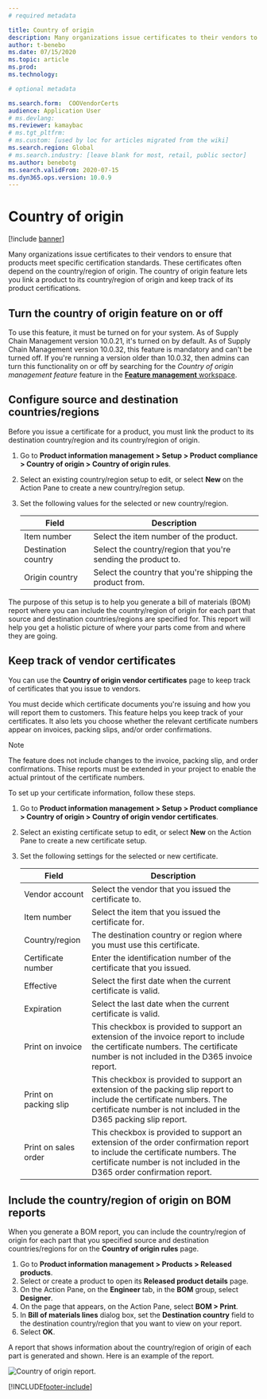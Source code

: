 ```yaml
---
# required metadata

title: Country of origin
description: Many organizations issue certificates to their vendors to ensure that products meet specific certification standards. These certificates often depend on the country/region of origin. This article provides information about the country of origin feature, which lets you link a product to its country/region of origin and keep track of its product certifications.
author: t-benebo
ms.date: 07/15/2020
ms.topic: article
ms.prod: 
ms.technology: 

# optional metadata

ms.search.form:  COOVendorCerts
audience: Application User
# ms.devlang: 
ms.reviewer: kamaybac
# ms.tgt_pltfrm: 
# ms.custom: [used by loc for articles migrated from the wiki]
ms.search.region: Global
# ms.search.industry: [leave blank for most, retail, public sector]
ms.author: benebotg
ms.search.validFrom: 2020-07-15
ms.dyn365.ops.version: 10.0.9
---
```


# Country of origin

[!include [banner](../includes/banner.md)]

Many organizations issue certificates to their vendors to ensure that products meet specific certification standards. These certificates often depend on the country/region of origin. The country of origin feature lets you link a product to its country/region of origin and keep track of its product certifications.

## Turn the country of origin feature on or off

To use this feature, it must be turned on for your system. As of Supply Chain Management version 10.0.21, it's turned on by default. As of Supply Chain Management version 10.0.32, this feature is mandatory and can't be turned off. If you're running a version older than 10.0.32, then admins can turn this functionality on or off by searching for the *Country of origin management feature* feature in the [**Feature management** workspace](../../fin-ops-core/fin-ops/get-started/feature-management/feature-management-overview.md).

## Configure source and destination countries/regions

Before you issue a certificate for a product, you must link the product to its destination country/region and its country/region of origin.

1. Go to **Product information management \> Setup \> Product compliance \> Country of origin \> Country of origin rules**.
2. Select an existing country/region setup to edit, or select **New** on the Action Pane to create a new country/region setup.
3. Set the following values for the selected or new country/region.

    | Field | Description |
    |---|---|
    | Item number | Select the item number of the product. |
    | Destination country | Select the country/region that you're sending the product to. |
    | Origin country | Select the country that you're shipping the product from. |

The purpose of this setup is to help you generate a bill of materials (BOM) report where you can include the country/region of origin for each part that source and destination countries/regions are specified for. This report will help you get a holistic picture of where your parts come from and where they are going.

## Keep track of vendor certificates

You can use the **Country of origin vendor certificates** page to keep track of certificates that you issue to vendors.

You must decide which certificate documents you're issuing and how you will report them to customers. This feature helps you keep track of your certificates. It also lets you choose whether the relevant certificate numbers appear on invoices, packing slips, and/or order confirmations.

>[!NOTE]
> The feature does not include changes to the invoice, packing slip, and order confirmations. Thise reports must be extended in your project to enable the actual printout of the certificate numbers. 

To set up your certificate information, follow these steps.

1. Go to **Product information management \> Setup \> Product compliance \> Country of origin \> Country of origin vendor certificates**.
2. Select an existing certificate setup to edit, or select **New** on the Action Pane to create a new certificate setup.
3. Set the following settings for the selected or new certificate.

    | Field | Description |
    |---|---|
    | Vendor account | Select the vendor that you issued the certificate to. |
    | Item number | Select the item that you issued the certificate for. |
    | Country/region | The destination country or region where you must use this certificate. |
    | Certificate number | Enter the identification number of the certificate that you issued. |
    | Effective | Select the first date when the current certificate is valid.|
    | Expiration | Select the last date when the current certificate is valid. |
    | Print on invoice | This checkbox is provided to support an extension of the invoice report to include the certificate numbers. The certificate number is not included in the D365 invoice report.|
    | Print on packing slip | This checkbox is provided to support an extension of the packing slip report to include the certificate numbers. The certificate number is not included in the D365 packing slip report.|
    | Print on sales order | This checkbox is provided to support an extension of the order confirmation report to include the certificate numbers. The certificate number is not included in the D365 order confirmation report. |

## Include the country/region of origin on BOM reports

When you generate a BOM report, you can include the country/region of origin for each part that you specified source and destination countries/regions for on the **Country of origin rules** page.

1. Go to **Product information management \> Products \> Released products**.
1. Select or create a product to open its **Released product details** page.
1. On the Action Pane, on the **Engineer** tab, in the **BOM** group, select **Designer**.
1. On the page that appears, on the Action Pane, select **BOM \> Print**.
1. In **Bill of materials lines** dialog box, set the **Destination country** field to the destination country/region that you want to view on your report.
1. Select **OK**.

A report that shows information about the country/region of origin of each part is generated and shown. Here is an example of the report.

![Country of origin report.](media/country-of-origin-report.png "Country of origin report")


[!INCLUDE[footer-include](../../includes/footer-banner.md)]
